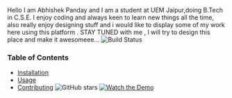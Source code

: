 Hello I am Abhishek Panday and I am a student at UEM Jaipur,doing B.Tech in C.S.E.
I enjoy coding and always keen to learn new things all the time,
also really enjoy designing stuff and i would like to display some of my work here using this platform .
STAY TUNED with me , I will try to design this place and make it awesomeee...
![Build Status](https://img.shields.io/travis/username/repo.svg)
### Table of Contents
- [Installation](#installation)
- [Usage](#usage)
- [Contributing](#contributing)
![GitHub stars](https://img.shields.io/github/stars/username/repo.svg?style=social)
[![Watch the Demo](https://img.youtube.com/vi/VIDEO_ID/0.jpg)](https://www.youtube.com/watch?v=VIDEO_ID)

